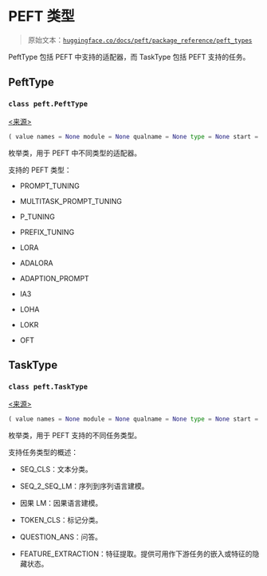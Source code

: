 # PEFT 类型

> 原始文本：[`huggingface.co/docs/peft/package_reference/peft_types`](https://huggingface.co/docs/peft/package_reference/peft_types)

PeftType 包括 PEFT 中支持的适配器，而 TaskType 包括 PEFT 支持的任务。

## PeftType

### `class peft.PeftType`

[<来源>](https://github.com/huggingface/peft/blob/v0.8.2/src/peft/utils/peft_types.py#L22)

```py
( value names = None module = None qualname = None type = None start = 1 )
```

枚举类，用于 PEFT 中不同类型的适配器。

支持的 PEFT 类型：

+   PROMPT_TUNING

+   MULTITASK_PROMPT_TUNING

+   P_TUNING

+   PREFIX_TUNING

+   LORA

+   ADALORA

+   ADAPTION_PROMPT

+   IA3

+   LOHA

+   LOKR

+   OFT

## TaskType

### `class peft.TaskType`

[<来源>](https://github.com/huggingface/peft/blob/v0.8.2/src/peft/utils/peft_types.py#L54)

```py
( value names = None module = None qualname = None type = None start = 1 )
```

枚举类，用于 PEFT 支持的不同任务类型。

支持任务类型的概述：

+   SEQ_CLS：文本分类。

+   SEQ_2_SEQ_LM：序列到序列语言建模。

+   因果 LM：因果语言建模。

+   TOKEN_CLS：标记分类。

+   QUESTION_ANS：问答。

+   FEATURE_EXTRACTION：特征提取。提供可用作下游任务的嵌入或特征的隐藏状态。
